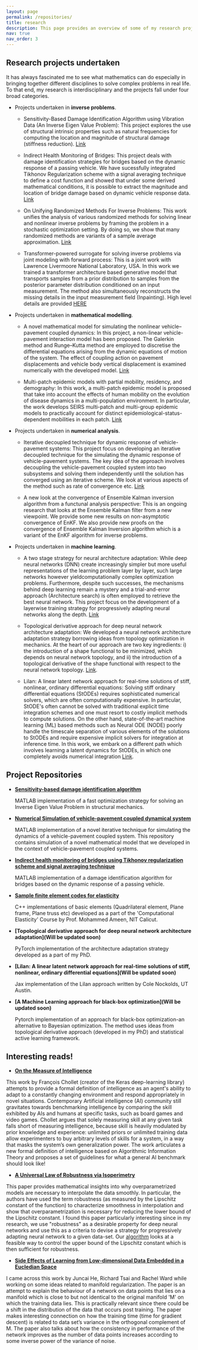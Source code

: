 ```yaml
---
layout: page
permalink: /repositories/
title: research
description: This page provides an overview of some of my research projects.
nav: true
nav_order: 3
---
```



## Research projects undertaken

It has always fascinated me to see what mathematics can do especially in bringing together different disciplines to solve complex problems in real life. To that end, my research is interdisciplinary and the projects fall under four broad categories. 

- Projects undertaken in **inverse problems**.

  - Sensitivity-Based Damage Identification Algorithm using Vibration Data (An Inverse Eigen Value Problem): This project explores the use of structural intrinsic properties such as natural frequencies for computing the location and magnitude of structural damage (stiffness reduction). [Link](https://link.springer.com/article/10.1007/s13349-018-0317-0)
    
  -  Indirect Health Monitoring of Bridges: This project deals with damage identification strategies for bridges based on the dynamic response of a passing vehicle.  We have sucessfully integrated Tikhonov Regularization scheme with a signal averaging technique to define a cost function and showed that under some derived mathematical conditions, it is possible to extract the magnitude and location of bridge damage based on dynamic vehicle response data.  [Link](https://onlinelibrary.wiley.com/doi/abs/10.1002/stc.2686)
    
  -  On Unifying Randomized Methods For Inverse Problems: This work unifies the analysis of various randomized methods for solving linear and nonlinear inverse problems by framing the problem in a stochastic optimization setting. By doing so, we show that many randomized methods are variants of a sample average approximation.  [Link](https://iopscience.iop.org/article/10.1088/1361-6420/acd36e/meta)
    
  -  Transformer-powered surrogate for solving inverse problems via joint modeling with forward process: This is a joint work with Lawrence Livermoore National Laboratory, USA. In this work we trained a transformer architecture based generative model that transports samples from a prior distribution to samples from the posterior parameter distribution conditioned on an input measurement. The method also simultaneously reconstructs the missing details in the input measurement field (Inpainting). High level details are provided [HERE](/assets/pdf/summery_internship.pdf)

- Projects undertaken in **mathematical modelling**.

  - A novel mathematical model for simulating the nonlinear vehicle–pavement coupled dynamics: In this project, a non-linear vehicle-pavement interaction model has been proposed. The Galerkin method and Runge–Kutta method are employed to discretise the differential equations arising from the dynamic equations of motion of the system. The effect of coupling action on pavement displacements and vehicle body vertical displacement is examined numerically with the developed model.  [Link](https://www.tandfonline.com/doi/abs/10.1080/10298436.2018.1562189)

  - Multi-patch epidemic models with partial mobility, residency, and demography:  In this work, a multi-patch epidemic model is proposed that take into account the effects of human mobility on the evolution of disease dynamics in a multi-population environment. In particular, the work develops  SEIRS multi-patch and multi-group epidemic models to practically account for distinct epidemiological-status-dependent mobilities in each patch.  [Link](https://www.sciencedirect.com/science/article/abs/pii/S096007792300591X)
  
- Projects undertaken in **numerical analysis**.
  
  - Iterative decoupled technique for dynamic response of vehicle-pavement systems: This project focus on developing an iterative decoupled technique for the simulating the dynamic response of vehicle-pavement systems. The key idea of the approach involves decoupling the vehicle-pavement coupled system into two subsystems and solving them independently until the solution has converged using an iterative scheme. We look at various aspects of the method such as rate of convergence etc. [Link](https://www.sciencedirect.com/science/article/abs/pii/S0141029618334825)
    
  - A new look at the convergence of Ensemble Kalman inversion algorithm from a functunal analysis perspective: This is an ongoing research that looks at the Ensemble Kalman filter from a new viewpoint. We provide some new results on non-asymptotic convergence of EnKF. We also provide new proofs on the convergence of Ensemble Kalman Inversion algorithm which is a variant of the EnKF algorithm for inverse problems. 


- Projects undertaken in **machine learning**.
  
  - A two stage strategy for neural architecture adaptation: While deep neural networks (DNN) create increasingly simpler but more useful  representations  of the learning problem layer by layer, such large networks however yieldcomputationally complex optimization problems. Furthermore, despite such successes, the mechanisms behind deep learning remain a mystery and a trial-and-error approach (Architecture search) is often employed to retrieve the best neural network.  This project focus on the development of a layerwise training strategy for progressively adapting neural networks along the depth. [Link](https://arxiv.org/abs/2211.06860)

  - Topological derivative approach for deep neural network architecture adaptation: We developed a neural network architecture adaptation strategy borrowing ideas from topology optimization in mechanics.  At the heart of our approach are two key ingredients: i) the introduction of a shape functional to be minimized, which depends on neural network topology, and ii) the introduction of a topological derivative of the shape functional with respect to the neural network topology. [Link](https://arxiv.org/abs/2502.06885).
    
  - Lilan: A linear latent network approach for real-time solutions of stiff, nonlinear, ordinary differential equations: Solving stiff ordinary differential equations (StODEs) requires sophisticated numerical solvers, which are often computationally expensive. In particular, StODE's often cannot be solved with traditional explicit time integration schemes and one must resort to costly implicit methods to compute solutions. On the other hand, state-of-the-art machine learning (ML) based methods such as Neural ODE (NODE) poorly handle the timescale separation of various elements of the solutions to StODEs and require expensive implicit solvers for integration at inference time. In this work, we embark on a different path which involves learning a latent dynamics for StODEs, in which one completely avoids numerical integration [Link](https://arxiv.org/abs/2501.08423).

    
## Project Repositories

- **[Sensitivity-based damage identification algorithm](https://github.com/cgkrishnanunni/Sensitivity-based-Damage-Detection)**

   MATLAB implementation of a fast optimization strategy for solving an Inverse Eigen Value Problem in structural mechanics.
  
- **[Numerical Simulation of vehicle-pavement coupled dynamical system](https://github.com/cgkrishnanunni/Decoupled-technique-for-Viscoelastic-Euler-Bernoulli-Beam-pavement-model)**

   MATLAB implementation of a novel iterative technique for simulating the dynamics of a vehicle-pavement coupled system. This repository contains simulation of a novel mathematical model that we developed in the context of vehicle-pavement coupled systems.

- **[Indirect health monitoring of bridges using Tikhonov regularization scheme and signal averaging technique](https://github.com/cgkrishnanunni/INDIRECT-HEALTH-MONITORING-OF-BRIDGES-USING-TIKHONOV-REGULARIZATION-SCHEME-AND-SIGNAL-AVERAGING-TECH)**

   MATLAB implementation of a damage identification algorithm for bridges based on the dynamic response of a passing vehicle.

- **[Sample finite element codes for elasticity](https://github.com/cgkrishnanunni/SAMPLE-FINITE-ELEMENT-CODES-FOR-PLANE-FRAME-TRUSS-QUAD-ELEMENTS)**

   C++ implementations of basic elements (Quadrilateral element, Plane frame, Plane truss etc) developed as a part of the 'Computational Elasticity' Course by Prof. Mohammed Ameen, NIT Calicut.

- **[Topological derivative approach for deep neural network architecture adaptation](Will be updated soon)**

   PyTorch implementation of the architecture adaptation strategy developed as a part of my PhD.

- **[Lilan: A linear latent network approach for real-time solutions of stiff, nonlinear, ordinary differential equations](Will be updated soon)**

   Jax implementation of the Lilan approach written by Cole Nockolds, UT Austin.

- **[A Machine Learning approach for black-box optimization](Will be updated soon)**

   Pytorch implementation of an approach for black-box optimization-an alternative to Bayesian optimization. The method uses ideas from topological derivative approach (developed in my PhD) and statistical active learning framework.


## Interesting reads!

- **[On the Measure of Intelligence](https://arxiv.org/pdf/1911.01547)**

This work by François Chollet (creator of the Keras deep-learning library) attempts to provide a formal definition of intelligence as an agent's ability to adapt to a constantly changing environment and respond appropriately in novel situations. Contemporary Artificial intelligence (AI) community still gravitates towards benchmarking intelligence by comparing the skill exhibited by AIs and humans at specific tasks, such as board games and video games. Chollet argues that solely measuring skill at any given task falls short of measuring intelligence, because skill is heavily modulated by prior knowledge and experience: unlimited priors or unlimited training data allow experimenters to buy arbitrary levels of skills for a system, in a way that masks the system’s own generalization power. The work articulates a new formal definition of intelligence based
on Algorithmic Information Theory and proposes a set of guidelines for what a general AI benchmark should look like!

- **[A Universal Law of Robustness via Isoperimetry](https://arxiv.org/abs/2105.12806)**

This paper provides mathematical insights into why overparametrized models are necessary to interpolate the data smoothly. In particular, the authors have used the term robustness (as measured by the Lipschitz constant of the function) to characterize smoothness in interpolation and show that overparametrization is necessary for reducing the lower bound of the Lipschitz constant. I found this paper particularly interesting since in my research, we use "robustness" as a desirable property for deep neural networks and use this as a criteria to devise a strategy for progressively adapting neural network to a given data-set.  Our  [algorithm](https://arxiv.org/abs/2211.06860) looks at a feasible way to control the upper bound of the Lipschitz constant which is then sufficient for robustness. 

- **[Side Effects of Learning from Low-dimensional Data Embedded in a Eucledian Space](https://arxiv.org/pdf/2203.00614.pdf)**

I came across this work by Juncai He, Richard Tsai and Rachel Ward while working on some ideas related to manifold regularization. The paper is an attempt to explain the behaviour of a network on data points that lies on a manifold which is close to but not identical to the original manifold 'M' on which the training data lies. This is practically relevant since there could be a shift in the distribution of the data that occurs post training. The paper makes interesting connection on how the training time (time for gradient descent) is related to data set’s variance in the orthogonal complement of M. The paper also talks about how the consistency in performance of the network improves as the number of data points increases according to some inverse power of the variance of noise.





